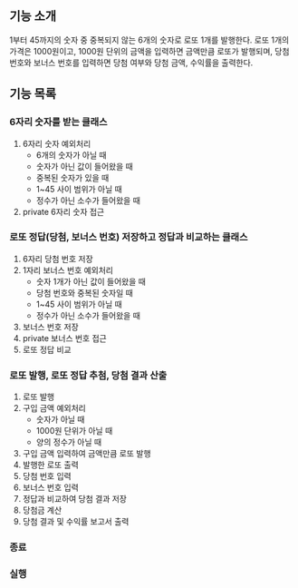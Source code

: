 ## 기능 소개

1부터 45까지의 숫자 중 중복되지 않는 6개의 숫자로 로또 1개를 발행한다.
로또 1개의 가격은 1000원이고, 1000원 단위의 금액을 입력하면 금액만큼 로또가 발행되며,
당첨 번호와 보너스 번호를 입력하면 당첨 여부와 당첨 금액, 수익률을 출력한다.

## 기능 목록

### 6자리 숫자를 받는 클래스

1. 6자리 숫자 예외처리
   - 6개의 숫자가 아닐 때
   - 숫자가 아닌 값이 들어왔을 때
   - 중복된 숫자가 있을 때
   - 1~45 사이 범위가 아닐 때
   - 정수가 아닌 소수가 들어왔을 때
2. private 6자리 숫자 접근

### 로또 정답(당첨, 보너스 번호) 저장하고 정답과 비교하는 클래스

1. 6자리 당첨 번호 저장
2. 1자리 보너스 번호 예외처리
   - 숫자 1개가 아닌 값이 들어왔을 때
   - 당첨 번호와 중복된 숫자일 때
   - 1~45 사이 범위가 아닐 때
   - 정수가 아닌 소수가 들어왔을 때
3. 보너스 번호 저장
4. private 보너스 번호 접근
5. 로또 정답 비교

### 로또 발행, 로또 정답 추첨, 당첨 결과 산출

1. 로또 발행
2. 구입 금액 예외처리
   - 숫자가 아닐 때
   - 1000원 단위가 아닐 때
   - 양의 정수가 아닐 때
3. 구입 금액 입력하여 금액만큼 로또 발행
4. 발행한 로또 출력
5. 당첨 번호 입력
6. 보너스 번호 입력
7. 정답과 비교하여 당첨 결과 저장
8. 당첨금 계산
9. 당첨 결과 및 수익률 보고서 출력

### 종료

### 실행
